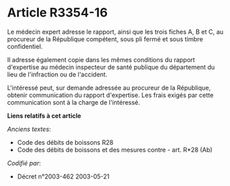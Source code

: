 # Article R3354-16

Le médecin expert adresse le rapport, ainsi que les trois fiches A, B et C, au procureur de la République compétent, sous pli
fermé et sous timbre confidentiel.

Il adresse également copie dans les mêmes conditions du rapport d'expertise au médecin inspecteur de santé publique du
département du lieu de l'infraction ou de l'accident.

L'intéressé peut, sur demande adressée au procureur de la République, obtenir communication du rapport d'expertise. Les frais
exigés par cette communication sont à la charge de l'intéressé.

**Liens relatifs à cet article**

_Anciens textes_:

  - Code des débits de boissons R28
  - Code des débits de boissons et des mesures contre  - art. R*28 (Ab)

_Codifié par_:

  - Décret n°2003-462 2003-05-21
